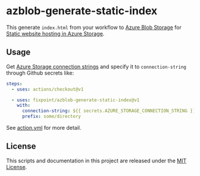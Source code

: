 # azblob-generate-static-index

This generate `index.html` from your workflow to [Azure Blob Storage](https://azure.microsoft.com/ja-jp/services/storage/blobs/) for [Static website hosting in Azure Storage](https://docs.microsoft.com/en-us/azure/storage/blobs/storage-blob-static-website).

## Usage

Get [Azure Storage connection strings](https://docs.microsoft.com/en-us/azure/storage/common/storage-configure-connection-string) and specify it to `connection-string` through Github secrets like:

```yaml
steps:
  - uses: actions/checkout@v1

  - uses: fixpoint/azblob-generate-static-index@v1
    with:
      connection-string: ${{ secrets.AZURE_STORAGE_CONNECTION_STRING }}
      prefix: some/directory
```

See [action.yml](./action.yml) for more detail.

## License

This scripts and documentation in this project are released under the [MIT License](./LICENSE).
